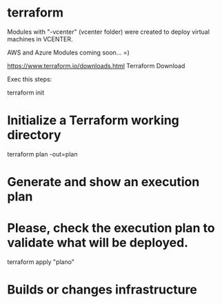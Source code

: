 # terraform

Modules with "-vcenter" (vcenter folder) were created to deploy virtual machines in VCENTER.

AWS and Azure Modules coming soon... =)

https://www.terraform.io/downloads.html Terraform Download

Exec this steps:

terraform init
# Initialize a Terraform working directory

terraform plan -out=plan
# Generate and show an execution plan
# Please, check the execution plan to validate what will be deployed.

terraform apply "plano"
# Builds or changes infrastructure
